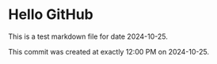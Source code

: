 # Hello GitHub
This is a test markdown file for date 2024-10-25.

This commit was created at exactly 12:00 PM on 2024-10-25.
